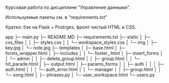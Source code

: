 Курсовая работа по дисциплине "Управление данными".

Используемые пакеты см. в "requirements.txt"

Кратко: бэк на Flask + Postrges, фронт чистый HTML и CSS.

app
├─ main.py
├─ README.MD
├─ requirements.txt
├─ static
│  ├─ css_files
│  │  ├─ styles.css
│  │  └─ workspace_styles.css
│  └─ img
│     ├─ key.jpg
│     └─ note.jpg
├─ templates
│  ├─ base.html
│  ├─ forms_wrapper.html
│  ├─ includes
│  │  └─ footer_.html
│  ├─ insert_forms
│  │  └─ admin
│  │     ├─ delete_group.html
│  │     ├─ group.html
│  │     └─ hit_parade.html
│  ├─ output.html
│  ├─ params_forms
│  │  ├─ auth
│  │  │  ├─ auth.html
│  │  │  └─ auth_error.html
│  │  └─ manager
│  │     ├─ group.html
│  │     └─ song.html
│  ├─ phrases.py
│  └─ user_workspace.html
└─ users.py

